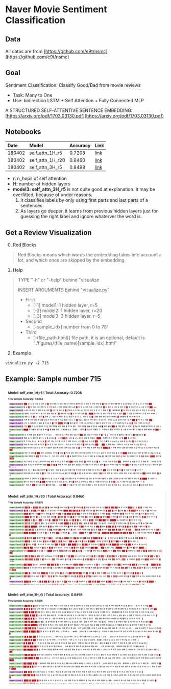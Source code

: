 # Naver Movie Sentiment Classification

## Data
All datas are from [https://github.com/e9t/nsmc](https://github.com/e9t/nsmc)

## Goal

Sentiment Classification: Classify Good/Bad from movie reviews

* Task: Many to One
* Use: bidirection LSTM + Self Attention + Fully Connected MLP

A STRUCTURED SELF-ATTENTIVE SENTENCE EMBEDDING: [https://arxiv.org/pdf/1703.03130.pdf](https://arxiv.org/pdf/1703.03130.pdf)

## Notebooks
|Date|Model|Accuracy|Link|
|:-|:-|:-|:-|
|180402|self_attn_1H_r5|0.7208|[link](https://nbviewer.jupyter.org/github/simonjisu/nsmc_study/blob/master/Notebooks/selfattn_1H_r5.ipynb)|
|180402|self_attn_1H_r20|0.8460|[link](https://nbviewer.jupyter.org/github/simonjisu/nsmc_study/blob/master/Notebooks/selfattn_1H_r20.ipynb)|
|180402|self_attn_3H_r5|0.8498|[link](https://nbviewer.jupyter.org/github/simonjisu/nsmc_study/blob/master/Notebooks/selfattn_3H_r5.ipynb)|

* r: n_hops of self attention
* H: number of hidden layers
* **model3: self_attn_3H_r5** is not quite good at explanation. It may be overfitted, because of under reasons.
    1. It classifies labels by only using first parts and last parts of a sentences
    2. As layers go deeper, it learns from previous hidden layers just for guessing the right label and ignore whaterver the word is.

## Get a Review Visualization

0. Red Blocks

> Red Blocks means which words the embedding takes into account a lot, and which ones are skipped by the
embedding.

1. Help

> TYPE "-h" or "-help" behind "visualize
> 
> INSERT ARGUMENTS behind "visualize.py"
> * First
>     * [-1] model1: 1 hidden layer, r=5
>     * [-2] model2: 1 hidden layer, r=20
>     * [-3] model3: 3 hidden layer, r=5
> * Second
>     * [-sample_idx] number from 0 to 781
> * Third
>     * [-(file_path.html)] file path, it is an optional, default is "./figures/(file_name)[sample_idx].html"

2. Example

```
visualize.py -2 715
```

## Example: Sample number 715

![](/figures/model_1.png)

![](/figures/model_2.png)

![](/figures/model_3.png)
